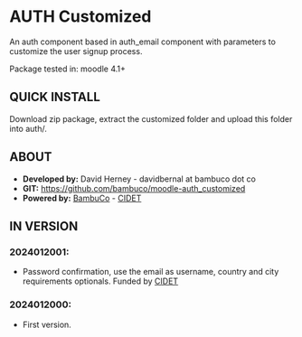 # AUTH Customized

An auth component based in auth_email component with parameters to customize the user signup process.

Package tested in: moodle 4.1+

## QUICK INSTALL
Download zip package, extract the customized folder and upload this folder into auth/.

## ABOUT
* **Developed by:** David Herney - davidbernal at bambuco dot co
* **GIT:** https://github.com/bambuco/moodle-auth_customized
* **Powered by:** [BambuCo](https://bambuco.co/) - [CIDET](https://cidet.org.co/)

## IN VERSION

### 2024012001:
* Password confirmation, use the email as username, country and city requirements optionals. Funded by [CIDET](https://cidet.org.co/)

### 2024012000:
* First version.
